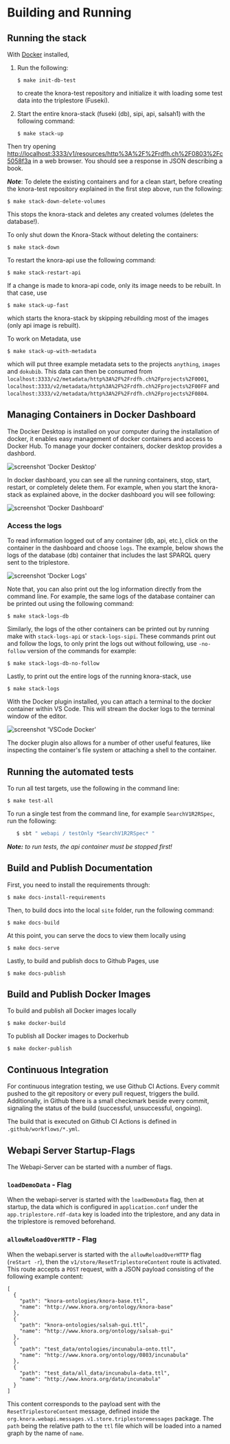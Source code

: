<!---
 * Copyright © 2021 - 2023 Swiss National Data and Service Center for the Humanities and/or DaSCH Service Platform contributors.
 * SPDX-License-Identifier: Apache-2.0
-->


# Building and Running

## Running the stack

With [Docker](https://www.docker.com/) installed,

1. Run the following:

    ```
    $ make init-db-test
    ```

    to create the knora-test repository and initialize it with loading some test data into the triplestore (Fuseki). 

1. Start the entire knora-stack (fuseki (db), sipi, api, salsah1) with the following command:

    ```
    $ make stack-up
    ```

Then try opening [http://localhost:3333/v1/resources/http%3A%2F%2Frdfh.ch%2F0803%2Fc5058f3a](http://localhost:3333/v1/resources/http%3A%2F%2Frdfh.ch%2F0803%2Fc5058f3a) in a web browser. You should see a response in JSON describing a book.

**_Note_**: To delete the existing containers and for a clean start, before creating the knora-test repository explained 
in the first step above, run the following:

```
$ make stack-down-delete-volumes
```

This stops the knora-stack and deletes any created volumes (deletes the database!). 

To only shut down the Knora-Stack without deleting the containers:

```
$ make stack-down
```

To restart the knora-api use the following command:

```
$ make stack-restart-api
```

If a change is made to knora-api code, only its image needs to be rebuilt. In that case, use 

```
$ make stack-up-fast
```

which starts the knora-stack by skipping rebuilding most of the images (only api image is rebuilt).

To work on Metadata, use

```
$ make stack-up-with-metadata
```

which will put three example metadata sets to the projects `anything`, `images` and `dokubib`.
This data can then be consumed from `localhost:3333/v2/metadata/http%3A%2F%2Frdfh.ch%2Fprojects%2F0001`, `localhost:3333/v2/metadata/http%3A%2F%2Frdfh.ch%2Fprojects%2F00FF` and `localhost:3333/v2/metadata/http%3A%2F%2Frdfh.ch%2Fprojects%2F0804`.

## Managing Containers in Docker Dashboard

The Docker Desktop is installed on your computer during the installation of docker, it enables easy management of docker 
containers and access to Docker Hub. To manage your docker containers, docker desktop provides a dashbord.

![screenshot 'Docker Desktop'](figures/dockerDesktop.png)
 
In docker dashboard, you can see all the running containers, stop, start, restart, or completely delete them. For example, when 
you start the knora-stack as explained above, in the docker dashboard you will see following:

![screenshot 'Docker Dashboard'](figures/dockerDashboard.png)
 
### Access the logs
To read information logged out of any container (db, api, etc.), click on the container in the dashboard and choose 
`logs`. The example, below shows the logs of the database (db) container that includes the last SPARQL query sent to the
 triplestore. 

![screenshot 'Docker Logs'](figures/DockerLog.png)
 
Note that, you can also print out the log information directly from the command line. For example, the same logs of the 
database container can be printed out using the following command:

```
$ make stack-logs-db
```
Similarly, the logs of the other containers can be printed out by running make with `stack-logs-api` or `stack-logs-sipi`.
These commands print out and follow the logs, to only print the logs out without following, use 
`-no-follow` version of the commands for example:

 ```
 $ make stack-logs-db-no-follow
 ```

Lastly, to print out the entire logs of the running knora-stack, use 

```
$ make stack-logs
```

With the Docker plugin installed, you can attach a terminal to the docker container within VS Code. This will stream the docker logs to the terminal window of the editor.

![screenshot 'VSCode Docker'](figures/vscode-docker.png)

The docker plugin also allows for a number of other useful features, like inspecting the container's file system or attaching a shell to the container.

## Running the automated tests

To run all test targets, use the following in the command line:

```
$ make test-all
```

To run a single test from the command line, for example `SearchV1R2RSpec`, 
run the following:

 ```bash
    $ sbt " webapi / testOnly *SearchV1R2RSpec* "
 ```

_**Note:** to run tests, the api container must be stopped first!_

## Build and Publish Documentation
First, you need to install the requirements through:

```
$ make docs-install-requirements
```

Then, to build docs into the local `site` folder, run the following command:

```
$ make docs-build
```
At this point, you can serve the docs to view them locally using 

```
$ make docs-serve
```

Lastly, to build and publish docs to Github Pages, use 

```
$ make docs-publish
```

## Build and Publish Docker Images

To build and publish all Docker images locally

```
$ make docker-build 
```
To publish all Docker images to Dockerhub

```
$ make docker-publish
```

## Continuous Integration

For continuous integration testing, we use Github CI Actions. Every commit
pushed to the git repository or every pull request, triggers the build.
Additionally, in Github there is a small checkmark beside every commit,
signaling the status of the build (successful, unsuccessful, ongoing).

The build that is executed on Github CI Actions is defined in `.github/workflows/*.yml`.

## Webapi Server Startup-Flags

The Webapi-Server can be started with a number of flags.

### `loadDemoData` - Flag

When the webapi-server is started with the `loadDemoData` flag, then at
startup, the data which is configured in `application.conf` under the
`app.triplestore.rdf-data` key is loaded into the triplestore, and any
data in the triplestore is removed beforehand.

### `allowReloadOverHTTP` - Flag

When the webapi.server is started with the `allowReloadOverHTTP` flag (`reStart -r`),
then the `v1/store/ResetTriplestoreContent` route is activated. This
route accepts a `POST` request, with a JSON payload consisting of the
following example content:

```
[
  {
    "path": "knora-ontologies/knora-base.ttl",
    "name": "http://www.knora.org/ontology/knora-base"
  },
  {
    "path": "knora-ontologies/salsah-gui.ttl",
    "name": "http://www.knora.org/ontology/salsah-gui"
  },
  {
    "path": "test_data/ontologies/incunabula-onto.ttl",
    "name": "http://www.knora.org/ontology/0803/incunabula"
  },
  {
    "path": "test_data/all_data/incunabula-data.ttl",
    "name": "http://www.knora.org/data/incunabula"
  }
]
```

This content corresponds to the payload sent with the
`ResetTriplestoreContent` message, defined inside the
`org.knora.webapi.messages.v1.store.triplestoremessages` package. The
`path` being the relative path to the `ttl` file which will be loaded
into a named graph by the name of `name`.
